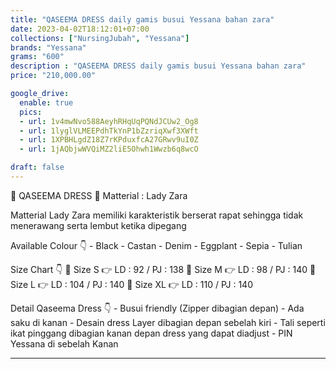 ```yaml
---
title: "QASEEMA DRESS daily gamis busui Yessana bahan zara"
date: 2023-04-02T18:12:01+07:00
collections: ["NursingJubah", "Yessana"]
brands: "Yessana"
grams: "600"
description : "QASEEMA DRESS daily gamis busui Yessana bahan zara"
price: "210,000.00"

google_drive:
  enable: true
  pics:
  - url: 1v4mwNvo588AeyhRHqUqPQNdJCUw2_Og8
  - url: 1lyglVLMEEPdhTkYnP1bZzriqXwf3XWft
  - url: 1XPBHLgdZ18Z7rKPduxfcA27GRwv9uI0Z
  - url: 1jAQbjwWVQiMZ2liE5Ohwh1Wwzb6q8wcO

draft: false
---
```


🥀 QASEEMA DRESS 🥀
Matterial : Lady Zara

Matterial Lady Zara memiliki karakteristik berserat rapat sehingga tidak menerawang serta lembut ketika dipegang

Available Colour 👇
    - Black
    - Castan
    - Denim
    - Eggplant
    - Sepia
    - Tulian

Size Chart 👇
   🍭 Size S  👉 LD : 92 / PJ : 138
    🍭 Size M  👉 LD : 98 / PJ : 140
    🍭 Size L   👉 LD : 104 / PJ : 140
    🍭 Size XL 👉 LD : 110 / PJ : 140

Detail Qaseema Dress 👇
    - Busui friendly (Zipper dibagian depan)
    - Ada saku di kanan
    - Desain dress Layer dibagian depan sebelah kiri
    - Tali seperti ikat pinggang dibagian kanan depan dress yang dapat diadjust 
    - PIN Yessana di sebelah Kanan

----------       

